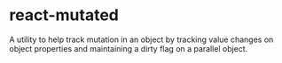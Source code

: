 # react-mutated
A utility to help track mutation in an object by tracking value changes on object properties and maintaining a dirty flag on a parallel object.
